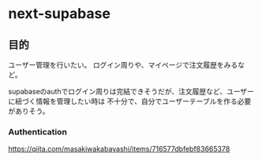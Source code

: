 # next-supabase

## 目的
ユーザー管理を行いたい。
ログイン周りや、マイページで注文履歴をみるなど。

supabaseのauthでログイン周りは完結できそうだが、注文履歴など、ユーザーに紐づく情報を管理したい時は
不十分で、自分でユーザーテーブルを作る必要がありそう。

### Authentication
https://qiita.com/masakiwakabayashi/items/716577dbfebf83665378


